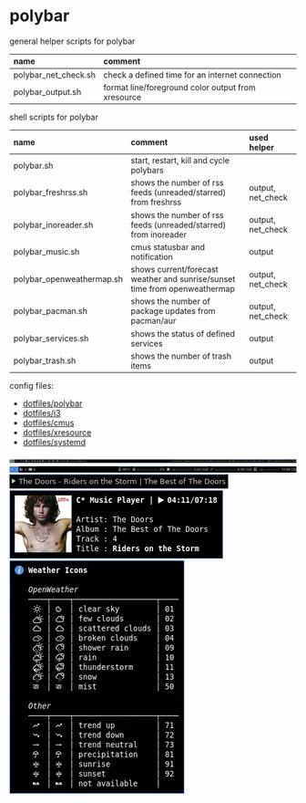 # polybar

general helper scripts for polybar

| name                 | comment                                            |
| :------------------- | :------------------------------------------------- |
| polybar_net_check.sh | check a defined time for an internet connection    |
| polybar_output.sh    | format line/foreground color output from xresource |

shell scripts for polybar

| name                      | comment                                                                    | used helper       |
| :------------------------ | :------------------------------------------------------------------------- | :---------------- |
| polybar.sh                | start, restart, kill and cycle polybars                                    |                   |
| polybar_freshrss.sh       | shows the number of rss feeds (unreaded/starred) from freshrss             | output, net_check |
| polybar_inoreader.sh      | shows the number of rss feeds (unreaded/starred) from inoreader            | output, net_check |
| polybar_music.sh          | cmus statusbar and notification                                            | output            |
| polybar_openweathermap.sh | shows current/forecast weather and sunrise/sunset time from openweathermap | output, net_check |
| polybar_pacman.sh         | shows the number of package updates from pacman/aur                        | output, net_check |
| polybar_services.sh       | shows the status of defined services                                       | output            |
| polybar_trash.sh          | shows the number of trash items                                            | output            |

config files:

- [dotfiles/polybar](https://github.com/mrdotx/dotfiles/tree/master/.config/polybar)
- [dotfiles/i3](https://github.com/mrdotx/dotfiles/tree/master/.config/i3)
- [dotfiles/cmus](https://github.com/mrdotx/dotfiles/tree/master/.config/cmus)
- [dotfiles/xresource](https://github.com/mrdotx/dotfiles/tree/master/.config/X11)
- [dotfiles/systemd](https://github.com/mrdotx/dotfiles/tree/master/.config/systemd/user)

![monitor1](screenshot_monitor1.png)
![monitor2](screenshot_monitor2.png)
![cmus polybar](screenshot_cmus_polybar.png)
![cmus notify](screenshot_cmus_notify.png)
![openweathermap](screenshot_openweathermap.png)
